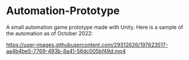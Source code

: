 # Automation-Prototype
A small automation game prototype made with Unity. Here is a sample of the automation as of October 2022:


https://user-images.githubusercontent.com/29312626/197623517-aa4b4be5-7769-493b-8a41-56dc005bf49d.mp4

